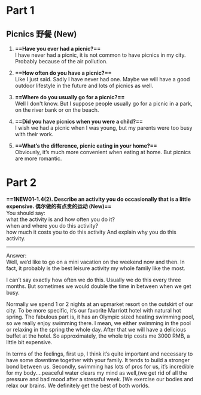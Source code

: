 # Part 1
## Picnics 野餐 (New)

1. **==Have you ever had a picnic?==**   
I have never had a picnic, it is not common to have picnics in my city. Probably because of the air pollution. 

2. **==How often do you have a picnic?==**  
Like I just said. Sadly I have never had one. Maybe we will have a good outdoor lifestyle in the future and lots of picnics as well.


3. **==Where do you usually go for a picnic?==**  
Well I don't know. But I suppose people usually go for a picnic in a park, on the river bank or on the beach.

4. **==Did you have picnics when you were a child?==**    
I wish we had a picnic when I was young, but my parents were too busy with their work.

5. **==What’s the difference, picnic eating in your home?==**   
Obviously, it’s much more convenient when eating at home. But picnics are more romantic.  


# Part 2
**==1NEW01-1.4(2). Describe an activity you do occasionally that is a little expensive. 偶尔做的有点贵的运动 (New)==**   
You should say:  
what the activity is and how often you do it?  
when and where you do this activity?  
how much it costs you to do this activity And explain why you do this activity.
********************
Answer:  
Well, we‘d like to go on a mini vacation on the weekend now and then. In fact, it probably is the best leisure activity my whole family like the most.

I can’t say exactly how often we do this. Usually we do this every three months. But sometimes we would double the time in between when we get busy.

Normally we spend 1 or 2 nights at an upmarket resort on the outskirt of our city. To be more specific, it’s our favorite Marriott hotel with natural hot spring. The fabulous part is, it has an Olympic sized heating swimming pool, so we really enjoy swimming there. I mean, we either swimming in the pool or relaxing in the spring the whole day. After that we will have a delicious buffet at the hotel. So approximately, the whole trip costs me 3000 RMB, a little bit expensive.

In terms of the feelings, first up, I think it’s quite important and necessary to have some downtime together with your family. It tends to build a stronger bond between us. Secondly, swimming has lots of pros for us, it’s incredible for my body….peaceful water clears my mind as well,(we get rid of all the pressure and bad mood after a stressful week. )We exercise our bodies and relax our brains. We definitely get the best of both worlds.


